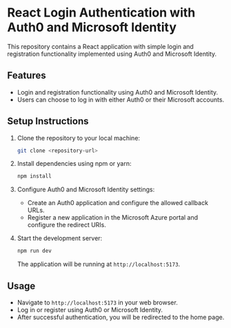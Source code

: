 # React Login Authentication with Auth0 and Microsoft Identity

This repository contains a React application with simple login and registration functionality implemented using Auth0 and Microsoft Identity.

## Features

- Login and registration functionality using Auth0 and Microsoft Identity.
- Users can choose to log in with either Auth0 or their Microsoft accounts.

## Setup Instructions

1. Clone the repository to your local machine:

    ```bash
    git clone <repository-url>
    ```

2. Install dependencies using npm or yarn:

    ```bash
    npm install
    ```

3. Configure Auth0 and Microsoft Identity settings:

    - Create an Auth0 application and configure the allowed callback URLs.
    - Register a new application in the Microsoft Azure portal and configure the redirect URIs.

5. Start the development server:

    ```bash
    npm run dev
    ```


    The application will be running at `http://localhost:5173`.

## Usage

- Navigate to `http://localhost:5173` in your web browser.
- Log in or register using Auth0 or Microsoft Identity.
- After successful authentication, you will be redirected to the home page.

